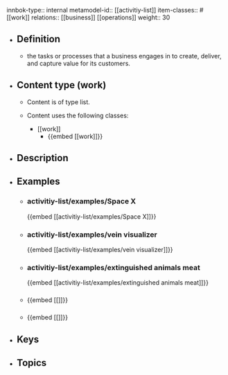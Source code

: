 innbok-type:: internal
metamodel-id:: [[activitiy-list]]
item-classes:: #[[work]]
relations:: [[business]] [[operations]]
weight:: 30

- ## Definition
  - the tasks or processes that a business engages in to create, deliver, and capture value for its customers.
- ## Content type (work)
  - Content is of type list.
  
  - Content uses the following classes:
    - [[work]]
      - {{embed [[work]]}}
  
- ## Description
- ## Examples
  - ### activitiy-list/examples/Space X
    {{embed [[activitiy-list/examples/Space X]]}}
  - ### activitiy-list/examples/vein visualizer
    {{embed [[activitiy-list/examples/vein visualizer]]}}
  - ### activitiy-list/examples/extinguished animals meat
    {{embed [[activitiy-list/examples/extinguished animals meat]]}}
  - ### 
    {{embed [[]]}}
  - ### 
    {{embed [[]]}}
  
- ## Keys
  
- ## Topics
  

